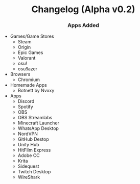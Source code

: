 <h1 style="text-align: center;">Changelog (Alpha v0.2)</h1>
<h3 style="text-align: center;">Apps Added</h3>
<ul>
<li>Games/Game Stores
<ul>
<li>Steam</li>
<li>Origin</li>
<li>Epic Games</li>
<li>Valorant</li>
<li>osu!</li>
<li>osu!lazer</li>
</ul>
</li>
<li>Browsers
<ul>
<li>Chromium</li>
</ul>
</li>
<li>Homemade Apps
<ul>
<li>Botnett by Nvxxy</li>
</ul>
</li>
<li>Apps
<ul>
<li>Discord</li>
<li>Spotify</li>
<li>OBS&nbsp;</li>
<li>OBS Streamlabs</li>
<li>Minecraft Launcher</li>
<li>WhatsApp Desktop</li>
<li>NordVPN</li>
<li>GitHub Destop</li>
<li>Unity Hub</li>
<li>HitFilm Express</li>
<li>Adobe CC</li>
<li>Krita</li>
<li>Sidequest</li>
<li>Twitch Desktop</li>
<li>WireShark</li>
</ul>
</li>
</ul>
